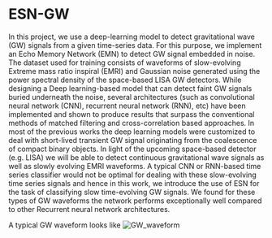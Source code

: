 # ESN-GW

In this project, we use a deep-learning model to detect gravitational wave (GW) signals from a given time-series data. For this purpose, we implement an Echo Memory Network (EMN) to detect GW signal embedded in noise. The dataset used for training consists of waveforms of slow-evolving Extreme mass ratio inspiral (EMRI) and Gaussian noise generated using the power spectral density of the space-based LISA GW detectors. 
While designing a Deep learning-based model that can detect faint GW signals buried underneath the noise, several architectures (such as convolutional neural network (CNN), recurrent neural network (RNN), etc) have been implemented and shown to produce results that surpass the conventional methods of matched filtering and cross-correlation based approaches. In most of the previous works the deep learning models were customized to deal with short-lived transient GW signal originating from the coalescence of compact binary objects. In light of the upcoming space-based detector (e.g. LISA) we will be able to detect continuous gravitational wave signals as well as slowly evolving EMRI waveforms. A typical CNN or RNN-based time series classifier would not be optimal for dealing with these slow-evolving time series signals and hence in this work, we introduce the use of ESN for the task of classifying slow time-evolving GW signals. 
We found for these types of GW waveforms the network performs exceptionally well compared to other Recurrent neural network architectures. 



A typical GW waveform looks like
![GW_waveform](https://github.com/ramitdey/ESN-GW/assets/51319756/16ad532b-da7d-46fe-ab17-b1aafe2fc778)
